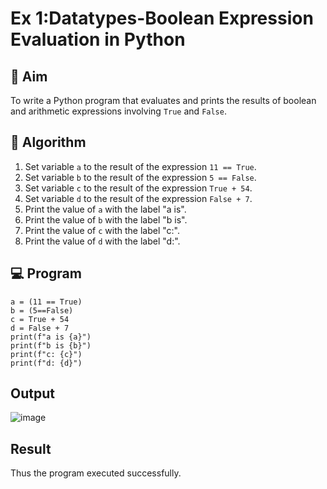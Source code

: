 
# Ex 1:Datatypes-Boolean Expression Evaluation in Python

## 🎯 Aim
To write a Python program that evaluates and prints the results of boolean and arithmetic expressions involving `True` and `False`.

## 🧠 Algorithm
1. Set variable `a` to the result of the expression `11 == True`.
2. Set variable `b` to the result of the expression `5 == False`.
3. Set variable `c` to the result of the expression `True + 54`.
4. Set variable `d` to the result of the expression `False + 7`.
5. Print the value of `a` with the label "a is".
6. Print the value of `b` with the label "b is".
7. Print the value of `c` with the label "c:".
8. Print the value of `d` with the label "d:".

## 💻 Program
```
a = (11 == True)
b = (5==False)
c = True + 54
d = False + 7
print(f"a is {a}")
print(f"b is {b}")
print(f"c: {c}")
print(f"d: {d}")
```

## Output

![image](https://github.com/user-attachments/assets/9ac65066-d15d-448e-9bc0-e3649d3483c7)


## Result

Thus the program executed successfully.
